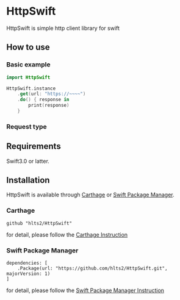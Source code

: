 # HttpSwift
HttpSwift is simple http client library for swift

## How to use

### Basic example

```swift
import HttpSwift

HttpSwift.instance
    .get(url: "https://~~~~")
    .do() { response in
        print(response)
    }
```

### Request type




## Requirements
Swift3.0 or latter.

## Installation

HttpSwift is available through [Carthage](https://github.com/Carthage/Carthage) or
[Swift Package Manager](https://github.com/apple/swift-package-manager).

### Carthage

```
github "hlts2/HttpSwift"
```

for detail, please follow the [Carthage Instruction](https://github.com/Carthage/Carthage#if-youre-building-for-ios-tvos-or-watchos)

### Swift Package Manager

```
dependencies: [
    .Package(url: "https://github.com/hlts2/HttpSwift.git", majorVersion: 1)
]
```

for detail, please follow the [Swift Package Manager Instruction](https://github.com/apple/swift-package-manager/blob/master/Documentation/Usage.md)
